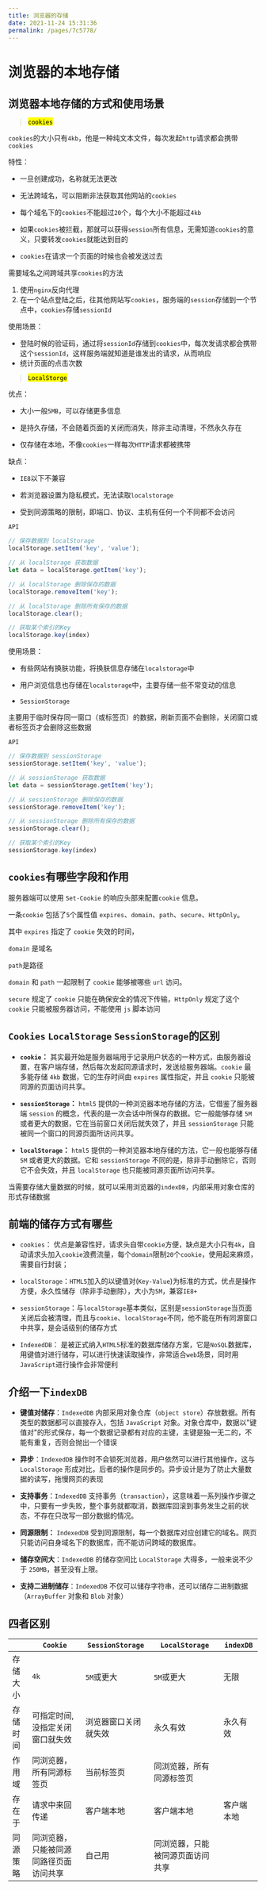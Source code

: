 ```yaml
---
title: 浏览器的存储
date: 2021-11-24 15:31:36
permalink: /pages/7c5778/
---
```





# 浏览器的本地存储

## 浏览器本地存储的方式和使用场景<badge text="特别重要" type="error" />

> <mark>`cookies`</mark>

`cookies`的大小只有`4kb`，他是一种纯文本文件，每次发起`http`请求都会携带`cookies`

特性：

- 一旦创建成功，名称就无法更改
- 无法跨域名，可以阻断非法获取其他网站的`cookies`

- 每个域名下的`cookies`不能超过`20`个，每个大小不能超过`4kb`
- 如果`cookies`被拦截，那就可以获得`session`所有信息，无需知道`cookies`的意义，只要转发`cookies`就能达到目的

- `cookies`在请求一个页面的时候也会被发送过去

需要域名之间跨域共享`cookies`的方法

1. 使用`nginx`反向代理
2. 在一个站点登陆之后，往其他网站写`cookies`，服务端的`session`存储到一个节点中，`cookies`存储`sessionId`

使用场景：

- 登陆时候的验证码，通过将`sessionId`存储到`cookies`中，每次发请求都会携带这个`sessionId`，这样服务端就知道是谁发出的请求，从而响应
- 统计页面的点击次数



> <mark>`LocalStorge`</mark>

优点：

- 大小一般`5MB`，可以存储更多信息
- 是持久存储，不会随着页面的关闭而消失，除非主动清理，不然永久存在

- 仅存储在本地，不像`cookies`一样每次`HTTP`请求都被携带

缺点：

- `IE8`以下不兼容
- 若浏览器设置为隐私模式，无法读取`localstorage`

- 受到同源策略的限制，即端口、协议、主机有任何一个不同都不会访问

`API`

```javascript
// 保存数据到 localStorage
localStorage.setItem('key', 'value');

// 从 localStorage 获取数据
let data = localStorage.getItem('key');

// 从 localStorage 删除保存的数据
localStorage.removeItem('key');

// 从 localStorage 删除所有保存的数据
localStorage.clear();

// 获取某个索引的Key
localStorage.key(index)
```

使用场景：

- 有些网站有换肤功能，将换肤信息存储在`localstorage`中
- 用户浏览信息也存储在`localstorage`中，主要存储一些不常变动的信息

- `SessionStorage`

主要用于临时保存同一窗口（或标签页）的数据，刷新页面不会删除，关闭窗口或者标签页才会删除这些数据

`API`

```javascript
// 保存数据到 sessionStorage
sessionStorage.setItem('key', 'value');

// 从 sessionStorage 获取数据
let data = sessionStorage.getItem('key');

// 从 sessionStorage 删除保存的数据
sessionStorage.removeItem('key');

// 从 sessionStorage 删除所有保存的数据
sessionStorage.clear();

// 获取某个索引的Key
sessionStorage.key(index)
```

## `cookies`有哪些字段和作用

服务器端可以使用 `Set-Cookie` 的响应头部来配置`cookie` 信息。

一条`cookie` 包括了`5`个属性值 `expires`、`domain`、`path`、`secure`、`HttpOnly`。

其中 `expires` 指定了 `cookie` 失效的时间，

`domain` 是域名

`path`是路径

`domain` 和 `path` 一起限制了 `cookie` 能够被哪些 `url` 访问。

`secure` 规定了 `cookie` 只能在确保安全的情况下传输，`HttpOnly` 规定了这个 `cookie` 只能被服务器访问，不能使用 `js` 脚本访问

## `Cookies` `LocalStorage` `SessionStorage`的区别<badge text="特别重要" type="error" />

- **`cookie`：** 其实最开始是服务器端用于记录用户状态的一种方式，由服务器设置，在客户端存储，然后每次发起同源请求时，发送给服务器端。`cookie` 最多能存储 `4kb` 数据，它的生存时间由 `expires` 属性指定，并且 `cookie` 只能被同源的页面访问共享。
- **`sessionStorage`：** `html5` 提供的一种浏览器本地存储的方法，它借鉴了服务器端 `session` 的概念，代表的是一次会话中所保存的数据。它一般能够存储 `5M`或者更大的数据，它在当前窗口关闭后就失效了，并且 `sessionStorage` 只能被同一个窗口的同源页面所访问共享。

- **`localStorage`：** `html5` 提供的一种浏览器本地存储的方法，它一般也能够存储 `5M` 或者更大的数据。它和 `sessionStorage` 不同的是，除非手动删除它，否则它不会失效，并且 `localStorage` 也只能被同源页面所访问共享。

当需要存储大量数据的时候，就可以采用浏览器的`indexDB`，内部采用对象仓库的形式存储数据



## 前端的储存方式有哪些

- `cookies`： 优点是兼容性好，请求头⾃带`cookie`⽅便，缺点是⼤⼩只有`4k`，⾃动请求头加⼊`cookie`浪费流量，每个`domain`限制`20`个`cookie`，使⽤起来麻烦，需要⾃⾏封装；
- `localStorage`：`HTML5`加⼊的以键值对(`Key-Value`)为标准的⽅式，优点是操作⽅便，永久性储存（除⾮⼿动删除），⼤⼩为`5M`，兼容`IE8+` 

- `sessionStorage`：与`localStorage`基本类似，区别是`sessionStorage`当⻚⾯关闭后会被清理，⽽且与`cookie`、`localStorage`不同，他不能在所有同源窗⼝中共享，是会话级别的储存⽅式
- `IndexedDB`： 是被正式纳⼊`HTML5`标准的数据库储存⽅案，它是`NoSQL`数据库，⽤键值对进⾏储存，可以进⾏快速读取操作，⾮常适合`web`场景，同时⽤`JavaScript`进⾏操作会⾮常便利

## 介绍一下`indexDB`

- **键值对储存**：`IndexedDB` 内部采用对象仓库（`object store`）存放数据。所有类型的数据都可以直接存入，包括 `JavaScript` 对象。对象仓库中，数据以"键值对"的形式保存，每一个数据记录都有对应的主键，主键是独一无二的，不能有重复，否则会抛出一个错误
- **异步**：`IndexedDB` 操作时不会锁死浏览器，用户依然可以进行其他操作，这与 `LocalStorage` 形成对比，后者的操作是同步的。异步设计是为了防止大量数据的读写，拖慢网页的表现

- **支持事务**：`IndexedDB` 支持事务（`transaction`），这意味着一系列操作步骤之中，只要有一步失败，整个事务就都取消，数据库回滚到事务发生之前的状态，不存在只改写一部分数据的情况。
- **同源限制：** `IndexedDB` 受到同源限制，每一个数据库对应创建它的域名。网页只能访问自身域名下的数据库，而不能访问跨域的数据库。

- **储存空间大**：`IndexedDB` 的储存空间比 `LocalStorage` 大得多，一般来说不少于 `250MB`，甚至没有上限。
- **支持二进制储存**：`IndexedDB` 不仅可以储存字符串，还可以储存二进制数据（`ArrayBuffer` 对象和 `Blob` 对象）

## 四者区别

|          | `Cookie`                               | `SessionStorage`     | `LocalStorage`                   | `indexDB`  |
| -------- | -------------------------------------- | -------------------- | -------------------------------- | ---------- |
| 存储大小 | `4k`                                   | `5M`或更大           | `5M`或更大                       | 无限       |
| 存储时间 | 可指定时间,没指定关闭窗口就失效        | 浏览器窗口关闭就失效 | 永久有效                         | 永久有效   |
| 作用域   | 同浏览器，所有同源标签页               | 当前标签页           | 同浏览器，所有同源标签页         |            |
| 存在于   | 请求中来回传递                         | 客户端本地           | 客户端本地                       | 客户端本地 |
| 同源策略 | 同浏览器，只能被同源同路径页面访问共享 | 自己用               | 同浏览器，只能被同源页面访问共享 |            |
